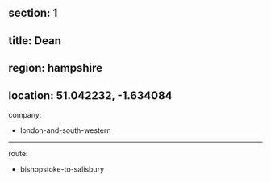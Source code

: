 ﻿section: 1
----
title: Dean
----
region: hampshire
----
location: 51.042232, -1.634084
----
company:
- london-and-south-western
----
route:
- bishopstoke-to-salisbury
